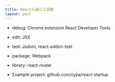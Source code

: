 ```yaml
---
title: ReactJs最小工具集
layout: post
---
```


- debug: Chrome extension
React Developer Tools

- edit: JSX

- test: Jsdom, react-addon-test

- package: Webpack

- library: react-router

- Example project:
github.com/cyjia/react-startup
